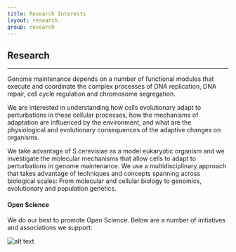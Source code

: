```yaml
---
title: Research Interests
layout: research
group: research
---
```


## Research
<hr>

Genome maintenance depends on a number of functional modules that execute and coordinate the complex processes of DNA replication, DNA repair, cell cycle regulation and chromosome segregation.

We are interested in understanding how cells evolutionary adapt to perturbations in these cellular processes, how the mechanisms of adaptation are influenced by the environment, and what are the physiological and evolutionary consequences of the adaptive changes on organisms.

We take advantage of S.cerevisiae as a model eukaryotic organism and we investigate the molecular mechanisms that allow cells to adapt to perturbations in genome maintenance. We use a multidisciplinary approach that takes advantage of techniques and concepts spanning across biological scales: From molecular and cellular biology to genomics, evolutionary and population genetics.

#### Open Science
We do our best to promote Open Science. Below are a number of initiatives and associations we support:

![alt text](https://fitzvero.github.io/static/img/FumaLab_box.png?raw=true)